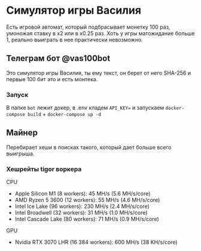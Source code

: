 # Симулятор игры Василия

Есть игровой автомат, который подбрасывает монетку 100 раз, умоножая ставку в x2 или в x0.25 раз. Хоть у игры матожидание больше 1, реально выиграть в нее практически невозможно.

## Телеграм бот @vas100bot

Это симулятор игры Василия, ты ему текст, он берет от него SHA-256 и первые 100 бит это и есть монтека.

### Запуск

В папке `bot` лежит докер, в .env кладем `API_KEY=` и запускаем `docker-compose build` + `docker-compose up -d`

## Майнер

Перебирает хеши в поисках такого, который дает больше всего выигрыша.

### Хешрейты tigor воркера

CPU
- Apple Silicon M1 (8 workers): 45 MH/s (5.6 MH/s/core)
- AMD Ryzen 5 3600 (12 workers): 55 MH/s (4.6 MH/s/core)
- Intel Ice Lake (96 workers): 230 MH/s (2.4 MH/s/core)
- Intel Broadwell (32 workers): 31 MH/s (1.0 MH/s/core)
- Intel Cascade Lake (80 workers): 71 MH/s (0.9 MH/s/core)

GPU
- Nvidia RTX 3070 LHR (16 384 workers): 600 MH/s (38 KH/s/core)